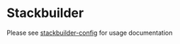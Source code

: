 Stackbuilder
============

Please see [stackbuilder-config] for usage documentation 

[stackbuilder-config]:https://github.com/tim-group/stackbuilder-config
